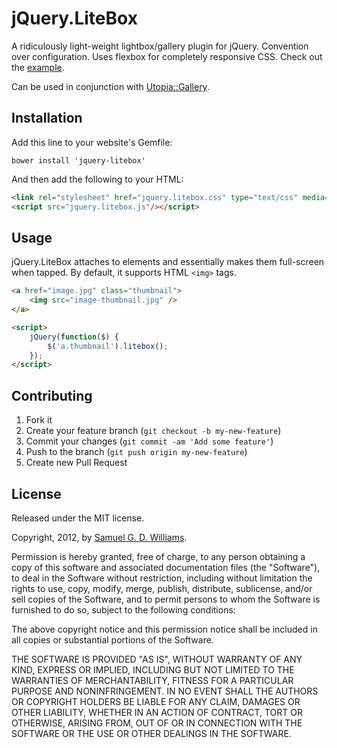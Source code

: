 # jQuery.LiteBox

A ridiculously light-weight lightbox/gallery plugin for jQuery. Convention over configuration. Uses flexbox for completely responsive CSS. Check out the [example](https://ioquatix.github.io/jquery-litebox/example/index.html).

Can be used in conjunction with [Utopia::Gallery](https://github.com/ioquatix/utopia-gallery).

## Installation

Add this line to your website's Gemfile:

	bower install 'jquery-litebox'

And then add the following to your HTML:

```html
<link rel="stylesheet" href="jquery.litebox.css" type="text/css" media="screen" />
<script src="jquery.litebox.js"/></script>
```

## Usage

jQuery.LiteBox attaches to elements and essentially makes them full-screen when tapped. By default, it supports HTML `<img>` tags.

```html
<a href="image.jpg" class="thumbnail">
	<img src="image-thumbnail.jpg" />
</a>

<script>
	jQuery(function($) {
		$('a.thumbnail').litebox();
	});
</script>
```

## Contributing

1. Fork it
2. Create your feature branch (`git checkout -b my-new-feature`)
3. Commit your changes (`git commit -am 'Add some feature'`)
4. Push to the branch (`git push origin my-new-feature`)
5. Create new Pull Request

## License

Released under the MIT license.

Copyright, 2012, by [Samuel G. D. Williams](http://www.codeotaku.com/samuel-williams).

Permission is hereby granted, free of charge, to any person obtaining a copy
of this software and associated documentation files (the "Software"), to deal
in the Software without restriction, including without limitation the rights
to use, copy, modify, merge, publish, distribute, sublicense, and/or sell
copies of the Software, and to permit persons to whom the Software is
furnished to do so, subject to the following conditions:

The above copyright notice and this permission notice shall be included in
all copies or substantial portions of the Software.

THE SOFTWARE IS PROVIDED "AS IS", WITHOUT WARRANTY OF ANY KIND, EXPRESS OR
IMPLIED, INCLUDING BUT NOT LIMITED TO THE WARRANTIES OF MERCHANTABILITY,
FITNESS FOR A PARTICULAR PURPOSE AND NONINFRINGEMENT. IN NO EVENT SHALL THE
AUTHORS OR COPYRIGHT HOLDERS BE LIABLE FOR ANY CLAIM, DAMAGES OR OTHER
LIABILITY, WHETHER IN AN ACTION OF CONTRACT, TORT OR OTHERWISE, ARISING FROM,
OUT OF OR IN CONNECTION WITH THE SOFTWARE OR THE USE OR OTHER DEALINGS IN
THE SOFTWARE.
